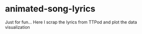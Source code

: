 # animated-song-lyrics
Just for fun... Here I scrap the lyrics from TTPod and plot the data visualization
